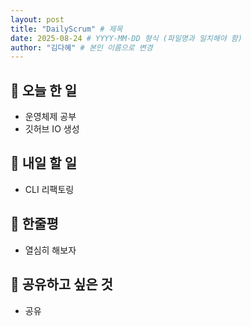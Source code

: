 ```yaml
---
layout: post
title: "DailyScrum" # 제목
date: 2025-08-24 # YYYY-MM-DD 형식 (파일명과 일치해야 함)
author: "김다혜" # 본인 이름으로 변경
---
```


## 📝 오늘 한 일

- 운영체제 공부
- 깃허브 IO 생성

## 🎯 내일 할 일

- CLI 리팩토링

## 💭 한줄평

- 열심히 해보자

## 🔗 공유하고 싶은 것

- 공유